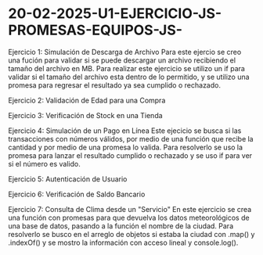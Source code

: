# 20-02-2025-U1-EJERCICIO-JS-PROMESAS-EQUIPOS-JS-

Ejercicio 1: Simulación de Descarga de Archivo
    Para este ejercio se creo una fución para validar si se puede descargar un archivo recibiendo el tamaño del archivo en MB.
    Para realizar este ejercicio se utilizo un if para validar si el tamaño del archivo esta dentro de lo permitido, y se utilizo una promesa para regresar el resultado ya sea cumplido o rechazado.

Ejercicio 2: Validación de Edad para una Compra


Ejercicio 3: Verificación de Stock en una Tienda


Ejercicio 4: Simulación de un Pago en Línea
    Este ejecicio se busca si las transacciones con números válidos, por medio de una función que recibe la cantidad y por medio de una promesa lo valida.
    Para resolverlo se uso la promesa para lanzar el resultado cumplido o rechazado y se uso if para ver si el número es valido.

Ejercicio 5: Autenticación de Usuario


Ejercicio 6: Verificación de Saldo Bancario


Ejercicio 7: Consulta de Clima desde un "Servicio"
    En este ejercicio se crea una función con promesas para que devuelva los datos meteorológicos de una base de datos, pasando a la función el nombre de la ciudad. 
    Para resolverlo se busco en el arreglo de objetos si estaba la ciudad con .map() y .indexOf() y se mostro la información con acceso lineal y console.log().

